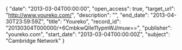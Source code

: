 {
  "date": "2013-03-04T00:00:00", 
  "open_access": true, 
  "target_url": "http://www.youreko.com/", 
  "description": "", 
  "end_date": "2013-04-30T23:59:59Z", 
  "title": "Youreko", 
  "record_id": "20130304T000000/+6CmbkwQlIe11ypmWJ/muw==", 
  "publisher": "youreko.com", 
  "start_date": "2013-03-04T00:00:00Z", 
  "subject": "Cambridge Network"
}

